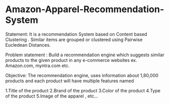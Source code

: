 # Amazon-Apparel-Recommendation-System

Statement: It is a recommendation System based on Content based Clustering . Similar items are grouped or clustered using Pairwise Eucledean Distances.

Problem statement :
Build a recommendation engine which suggests similar products to the given product in any e-commerce websites ex. Amazon.com, myntra.com etc.

Objective:
The recommendation engine, uses information about 1,80,000 products and each product will have multiple features named

1.Title of the product 2.Brand of the product 3.Color of the product 4.Type of the product 5.Image of the apparel , etc...

